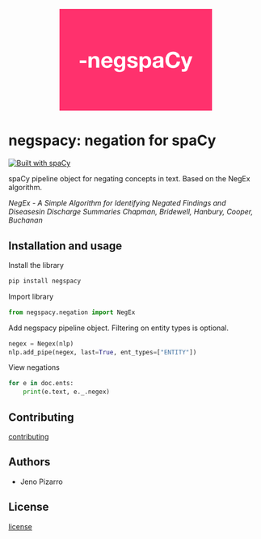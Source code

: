 <p align="center"><img width="60%" src="docs/icon.png" /></p>

# negspacy: negation for spaCy

[![Built with spaCy](https://img.shields.io/badge/made%20with%20❤%20and-spaCy-09a3d5.svg)](https://spacy.io)

spaCy pipeline object for negating concepts in text. Based on the NegEx algorithm.

*NegEx - A Simple Algorithm for Identifying Negated Findings and Diseasesin Discharge Summaries
Chapman, Bridewell, Hanbury, Cooper, Buchanan*

## Installation and usage
Install the library
```bash
pip install negspacy
```

Import library
```python
from negspacy.negation import NegEx
```

Add negspacy pipeline object. Filtering on entity types is optional.
```python
negex = Negex(nlp)
nlp.add_pipe(negex, last=True, ent_types=["ENTITY"])
```

View negations
```python
for e in doc.ents:
	print(e.text, e._.negex)
```

## Contributing
[contributing](https://github.com/jenojp/negspacy/blob/master/CONTRIBUTING.md)

## Authors
* Jeno Pizarro

## License
[license](https://github.com/jenojp/negspacy/blob/master/LICENSE.md)